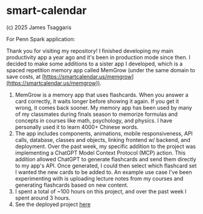 # smart-calendar
(c) 2025 James Tsaggaris


For Penn Spark application:

Thank you for visiting my repository! I finished developing my main productivity app a year ago and it's been in production mode since then. I decided to make some additions to a sister app I developed, which is a spaced repetition memory app called MemGrow (under the same domain to save costs, at [https://smartcalendar.us/memgrow](https://smartcalendar.us/memgrow)).
1. MemGrow is a memory app that uses flashcards. When you answer a card correctly, it waits longer before showing it again. If you get it wrong, it comes back sooner. My memory app has been used by many of my classmates during finals season to memorize formulas and concepts in courses like math, psychology, and physics. I have personally used it to learn 4000+ Chinese words.
2. The app includes components, animations, mobile responsiveness, API calls, database, classes and objects, linking frontend w/ backend, and deployment. Over the past week, my specific addition to the project was implementing a ChatGPT Model Context Protocol (MCP) action. This addition allowed ChatGPT to generate flashcards and send them directly to my app's API. Once generated, I could then select which flashcard set I wanted the new cards to be added to. An example use case I've been experimenting with is uploading lecture notes from my courses and generating flashcards based on new content.
3. I spent a total of ~100 hours on this project, and over the past week I spent around 3 hours.
4. See the deployed project [here](https://smartcalendar.us/memgrow)
